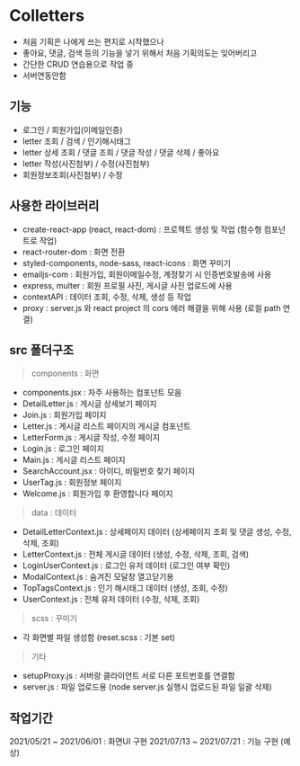 # Colletters

- 처음 기획은 나에게 쓰는 편지로 시작했으나
- 좋아요, 댓글, 검색 등의 기능을 넣기 위해서 처음 기획의도는 잊어버리고
- 간단한 CRUD 연습용으로 작업 중
- 서버연동안함

## 기능

- 로그인 / 회원가입(이메일인증)
- letter 조회 / 검색 / 인기해시태그
- letter 상세 조회 / 댓글 조회 / 댓글 작성 / 댓글 삭제 / 좋아요
- letter 작성(사진첨부) / 수정(사진첨부)
- 회원정보조회(사진첨부) / 수정

## 사용한 라이브러리

- create-react-app (react, react-dom) : 프로젝트 생성 및 작업 (함수형 컴포넌트로 작업)
- react-router-dom : 화면 전환
- styled-components, node-sass, react-icons : 화면 꾸미기
- emailjs-com : 회원가입, 회원이메일수정, 계정찾기 시 인증번호발송에 사용
- express, multer : 회원 프로필 사진, 게시글 사진 업로드에 사용
- contextAPI : 데이터 조회, 수정, 삭제, 생성 등 작업
- proxy : server.js 와 react project 의 cors 에러 해결을 위해 사용 (로컬 path 연결)

## src 폴더구조

> components : 화면

- components.jsx : 자주 사용하는 컴포넌트 모음
- DetailLetter.js : 게시글 상세보기 페이지
- Join.js : 회원가입 페이지
- Letter.js : 게시글 리스트 페이지의 게시글 컴포넌트
- LetterForm.js : 게시글 작성, 수정 페이지
- Login.js : 로그인 페이지
- Main.js : 게시글 리스트 페이지
- SearchAccount.jsx : 아이디, 비밀번호 찾기 페이지
- UserTag.js : 회원정보 페이지
- Welcome.js : 회원가입 후 환영합니다 페이지

> data : 데이터

- DetailLetterContext.js : 상세페이지 데이터 (상세페이지 조회 및 댓글 생성, 수정, 삭제, 조회)
- LetterContext.js : 전체 게시글 데이터 (생성, 수정, 삭제, 조회, 검색)
- LoginUserContext.js : 로그인 유저 데이터 (로그인 여부 확인)
- ModalContext.js : 숨겨진 모달창 열고닫기용
- TopTagsContext.js : 인기 해시태그 데이터 (생성, 조회, 수정)
- UserContext.js : 전체 유저 데이터 (수정, 삭제, 조회)

> scss : 꾸미기

- 각 화면별 파일 생성함 (reset.scss : 기본 set)

> 기타

- setupProxy.js : 서버랑 클라이언트 서로 다른 포트번호를 연결함
- server.js : 파일 업로드용 (node server.js 실행시 업로드된 파일 일괄 삭제)

## 작업기간

2021/05/21 ~ 2021/06/01 : 화면UI 구현
2021/07/13 ~ 2021/07/21 : 기능 구현 (예상)
